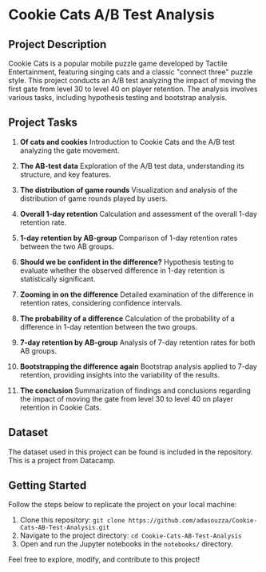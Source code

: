 # Cookie Cats A/B Test Analysis

## Project Description
Cookie Cats is a popular mobile puzzle game developed by Tactile Entertainment, featuring singing cats and a classic "connect three" puzzle style. This project conducts an A/B test analyzing the impact of moving the first gate from level 30 to level 40 on player retention. The analysis involves various tasks, including hypothesis testing and bootstrap analysis.

## Project Tasks
1. **Of cats and cookies**
   Introduction to Cookie Cats and the A/B test analyzing the gate movement.

2. **The AB-test data**
   Exploration of the A/B test data, understanding its structure, and key features.

3. **The distribution of game rounds**
   Visualization and analysis of the distribution of game rounds played by users.

4. **Overall 1-day retention**
   Calculation and assessment of the overall 1-day retention rate.

5. **1-day retention by AB-group**
   Comparison of 1-day retention rates between the two AB groups.

6. **Should we be confident in the difference?**
   Hypothesis testing to evaluate whether the observed difference in 1-day retention is statistically significant.

7. **Zooming in on the difference**
   Detailed examination of the difference in retention rates, considering confidence intervals.

8. **The probability of a difference**
   Calculation of the probability of a difference in 1-day retention between the two groups.

9. **7-day retention by AB-group**
   Analysis of 7-day retention rates for both AB groups.

10. **Bootstrapping the difference again**
    Bootstrap analysis applied to 7-day retention, providing insights into the variability of the results.

11. **The conclusion**
    Summarization of findings and conclusions regarding the impact of moving the gate from level 30 to level 40 on player retention in Cookie Cats.

## Dataset
The dataset used in this project can be found is included in the repository. This is a project from Datacamp.

## Getting Started
Follow the steps below to replicate the project on your local machine:

1. Clone this repository: `git clone https://github.com/adasouzza/Cookie-Cats-AB-Test-Analysis.git`
2. Navigate to the project directory: `cd Cookie-Cats-AB-Test-Analysis`
3. Open and run the Jupyter notebooks in the `notebooks/` directory.

Feel free to explore, modify, and contribute to this project!
